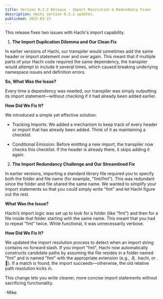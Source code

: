 ```yaml
---
title: Version 0.2.2 Release - Import Resolution & Redundancy Fixes
description: Hachi version 0.2.2 updates.
published: 2025-03-23
---
```


This release fixes two issues with Hachi's import capability.


1. **The Import Duplication Dilemma and Our Clean Fix**

In earlier versions of Hachi, our transpiler would sometimes add the same header or import statement over and over again. This meant that if multiple parts of your Hachi code required the same dependency, the transpiler would attempt to include it several times, which caused breaking underlying namespace issues and definition errors.

**So, What Was the Issue?**

Every time a dependency was needed, our transpiler was simply outputting its import statement—without checking if it had already been added earlier.

**How Did We Fix It?**

We introduced a simple yet effective solution:

- Tracking Imports: We added a mechanism to keep track of every header or import that has already been added. Think of it as maintaining a checklist.

- Conditional Emission: Before emitting a new import, the transpiler now checks this checklist. If the header is already there, it skips adding it again.

2. **The Import Redundancy Challenge and Our Streamlined Fix**

In earlier versions, importing a standard library file required you to specify both the folder and file name (for example, "fmt/fmt"). This was redundant since the folder and file shared the same name. We wanted to simplify your import statements so that you could simply write "fmt" and let Hachi figure out the rest.

**What Was the Issue?**

Hachi’s import logic was set up to look for a folder (like "fmt") and then for a file inside that folder starting with the same name. This meant that you had to repeat "fmt" twice. While functional, it was unnecessarily verbose.

**How Did We Fix It?**

We updated the import resolution process to detect when an import string contains no forward slash. If you import "fmt", Hachi now automatically constructs candidate paths by assuming the file resides in a folder named "fmt" and is named "fmt" with the appropriate extension (e.g., .8, .hachi, or .🐺). If a match is found, the import succeeds—otherwise, the old relative path resolution kicks in.

This change lets you write cleaner, more concise import statements without sacrificing functionality.

-Mike
